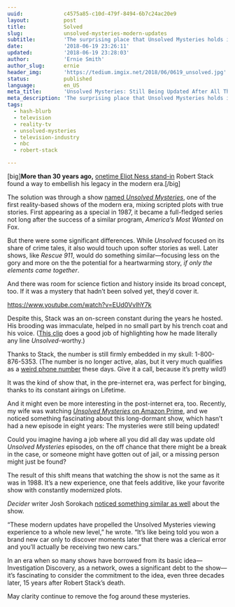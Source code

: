 ```yaml
---
uuid:             c4575a85-c10d-479f-8494-6b7c24ac20e9
layout:           post
title:            Solved
slug:             unsolved-mysteries-modern-updates
subtitle:         'The surprising place that Unsolved Mysteries holds in modern culture—as a show that’s still being updated, years after being taken off the air.'
date:             '2018-06-19 23:26:11'
updated:          '2018-06-19 23:28:03'
author:           'Ernie Smith'
author_slug:      ernie
header_img:       'https://tedium.imgix.net/2018/06/0619_unsolved.jpg'
status:           published
language:         en_US
meta_title:       'Unsolved Mysteries: Still Being Updated After All These Years'
meta_description: 'The surprising place that Unsolved Mysteries holds in modern culture—as a show that’s still being updated, years after being taken off the air.'
tags:
  - hash-blurb
  - television
  - reality-tv
  - unsolved-mysteries
  - television-industry
  - nbc
  - robert-stack

---
```


[big]**More than 30 years ago,** [onetime Eliot Ness stand-in](https://www.youtube.com/watch?v=GZTjQ7SLvUk) Robert Stack found a way to embellish his legacy in the modern era.[/big]

The solution was through a show [named *Unsolved Mysteries*](https://www.imdb.com/title/tt0094574/), one of the first reality-based shows of the modern era, mixing scripted plots with true stories. First appearing as a special in 1987, it became a full-fledged series not long after the success of a similar program, *America’s Most Wanted* on Fox.

But there were some significant differences. While *Unsolved* focused on its share of crime tales, it also would touch upon softer stories as well. Later shows, like *Rescue 911*, would do something similar—focusing less on the gory and more on the the potential for a heartwarming story, *if only the elements came together*.

And there was room for science fiction and history inside its broad concept, too. If it was a mystery that hadn’t been solved yet, they’d cover it.

https://www.youtube.com/watch?v=EUd0VvlhY7k

Despite this, Stack was an on-screen constant during the years he hosted. His brooding was immaculate, helped in no small part by his trench coat and his voice. ([This clip](https://www.youtube.com/watch?v=EUd0VvlhY7k) does a good job of highlighting how he made literally any line *Unsolved*-worthy.)

Thanks to Stack, the number is still firmly embedded in my skull: 1-800-876-5353. (The number is no longer active, alas, but it very much qualifies as a [weird phone number](https://tedium.co/2016/07/05/weird-telephone-numbers/) these days. Give it a call, because it’s pretty wild!)

It was the kind of show that, in the pre-internet era, was perfect for binging, thanks to its constant airings on Lifetime.

And it might even be more interesting in the post-internet era, too. Recently, my wife was watching [*Unsolved Mysteries* on Amazon Prime](https://amzn.to/2K2awTh), and we noticed something fascinating about this long-dormant show, which hasn’t had a new episode in eight years: The mysteries were still being updated!

Could you imagine having a job where all you did all day was update old *Unsolved Mysteries* episodes, on the off chance that there might be a break in the case, or someone might have gotten out of jail, or a missing person might just be found?

The result of this shift means that watching the show is not the same as it was in 1988. It’s a new experience, one that feels additive, like your favorite show with constantly modernized plots.

*Decider* writer Josh Sorokach [noticed something similar as well](https://decider.com/2018/04/10/unsolved-mysteries-on-amazon-updates/) about the show. 

“These modern updates have propelled the Unsolved Mysteries viewing experience to a whole new level,” he wrote. “It’s like being told you won a brand new car only to discover moments later that there was a clerical error and you’ll actually be receiving two new cars.”

In an era when so many shows have borrowed from its basic idea—Investigation Discovery, as a network, owes a significant debt to the show—it’s fascinating to consider the commitment to the idea, even three decades later, 15 years after Robert Stack’s death.

May clarity continue to remove the fog around these mysteries.
